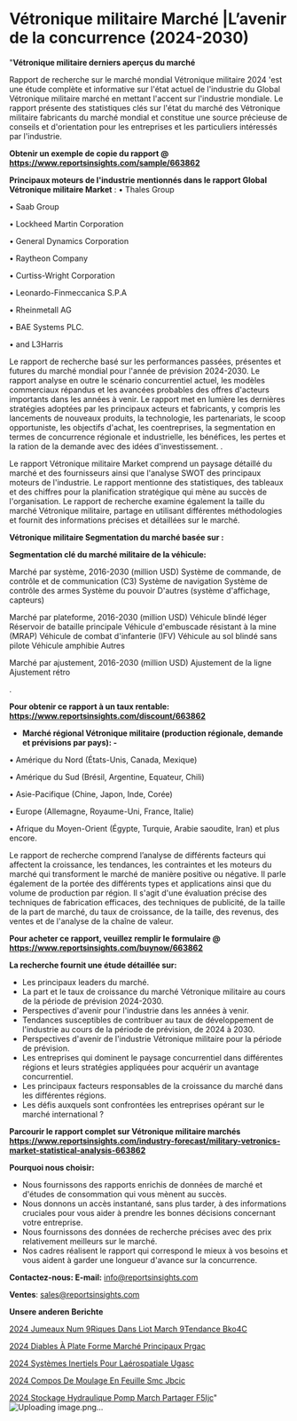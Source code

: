 # Vétronique militaire Marché |L’avenir de la concurrence (2024-2030)

"<strong>Vétronique militaire derniers aperçus du marché</strong>

Rapport de recherche sur le marché mondial Vétronique militaire 2024 'est une étude complète et informative sur l'état actuel de l'industrie du Global Vétronique militaire marché en mettant l'accent sur l'industrie mondiale. Le rapport présente des statistiques clés sur l'état du marché des Vétronique militaire fabricants du marché mondial et constitue une source précieuse de conseils et d'orientation pour les entreprises et les particuliers intéressés par l'industrie.

<strong>Obtenir un exemple de copie du rapport @ <a href=https://www.reportsinsights.com/sample/663862>https://www.reportsinsights.com/sample/663862</a></strong>

<strong>Principaux moteurs de l'industrie mentionnés dans le rapport Global Vétronique militaire Market</strong> :
• Thales Group

• Saab Group

• Lockheed Martin Corporation

• General Dynamics Corporation

• Raytheon Company

• Curtiss-Wright Corporation

• Leonardo-Finmeccanica S.P.A

• Rheinmetall AG

• BAE Systems PLC.

• and L3Harris

Le rapport de recherche basé sur les performances passées, présentes et futures du marché mondial pour l'année de prévision 2024-2030. Le rapport analyse en outre le scénario concurrentiel actuel, les modèles commerciaux répandus et les avancées probables des offres d'acteurs importants dans les années à venir. Le rapport met en lumière les dernières stratégies adoptées par les principaux acteurs et fabricants, y compris les lancements de nouveaux produits, la technologie, les partenariats, le scoop opportuniste, les objectifs d'achat, les coentreprises, la segmentation en termes de concurrence régionale et industrielle, les bénéfices, les pertes et la ration de la demande avec des idées d'investissement. .

Le rapport Vétronique militaire Market comprend un paysage détaillé du marché et des fournisseurs ainsi que l'analyse SWOT des principaux moteurs de l'industrie. Le rapport mentionne des statistiques, des tableaux et des chiffres pour la planification stratégique qui mène au succès de l'organisation. Le rapport de recherche examine également la taille du marché Vétronique militaire, partage en utilisant différentes méthodologies et fournit des informations précises et détaillées sur le marché.

<strong>Vétronique militaire Segmentation du marché basée sur :</strong>

<strong> Segmentation clé du marché militaire de la véhicule: </strong>

Marché par système, 2016-2030 (million USD)
Système de commande, de contrôle et de communication (C3)
Système de navigation
Système de contrôle des armes
Système du pouvoir
D'autres (système d'affichage, capteurs)

Marché par plateforme, 2016-2030 (million USD)
Véhicule blindé léger
Réservoir de bataille principale
Véhicule d'embuscade résistant à la mine (MRAP)
Véhicule de combat d'infanterie (IFV)
Véhicule au sol blindé sans pilote
Véhicule amphibie
Autres

Marché par ajustement, 2016-2030 (million USD)
Ajustement de la ligne
Ajustement rétro

.

<strong>Pour obtenir ce rapport à un taux rentable: <a href=https://www.reportsinsights.com/discount/663862>https://www.reportsinsights.com/discount/663862</a></strong>
<ul>
  <li><strong>Marché régional Vétronique militaire (production régionale, demande et prévisions par pays): -</strong></li>
</ul>
• Amérique du Nord (États-Unis, Canada, Mexique)

• Amérique du Sud (Brésil, Argentine, Equateur, Chili)

• Asie-Pacifique (Chine, Japon, Inde, Corée)

• Europe (Allemagne, Royaume-Uni, France, Italie)

• Afrique du Moyen-Orient (Égypte, Turquie, Arabie saoudite, Iran) et plus encore.

Le rapport de recherche comprend l’analyse de différents facteurs qui affectent la croissance, les tendances, les contraintes et les moteurs du marché qui transforment le marché de manière positive ou négative. Il parle également de la portée des différents types et applications ainsi que du volume de production par région. Il s'agit d'une évaluation précise des techniques de fabrication efficaces, des techniques de publicité, de la taille de la part de marché, du taux de croissance, de la taille, des revenus, des ventes et de l'analyse de la chaîne de valeur.

<strong>Pour acheter ce rapport, veuillez remplir le formulaire @   <a href=https://www.reportsinsights.com/buynow/663862>https://www.reportsinsights.com/buynow/663862</a></strong>

<strong>La recherche fournit une étude détaillée sur:</strong>
<ul>
  <li>Les principaux leaders du marché.</li>
  <li>La part et le taux de croissance du marché Vétronique militaire au cours de la période de prévision 2024-2030.</li>
  <li>Perspectives d'avenir pour l'industrie dans les années à venir.</li>
  <li>Tendances susceptibles de contribuer au taux de développement de l'industrie au cours de la période de prévision, de 2024 à 2030.</li>
  <li>Perspectives d'avenir de l'industrie Vétronique militaire pour la période de prévision.</li>
  <li>Les entreprises qui dominent le paysage concurrentiel dans différentes régions et leurs stratégies appliquées pour acquérir un avantage concurrentiel.</li>
  <li>Les principaux facteurs responsables de la croissance du marché dans les différentes régions.</li>
  <li>Les défis auxquels sont confrontées les entreprises opérant sur le marché international ?</li>
</ul>

<strong>Parcourir le rapport complet sur Vétronique militaire marchés <a href=https://www.reportsinsights.com/industry-forecast/military-vetronics-market-statistical-analysis-663862>https://www.reportsinsights.com/industry-forecast/military-vetronics-market-statistical-analysis-663862</a></strong>

<strong>Pourquoi nous choisir:</strong>
<ul>
  <li>Nous fournissons des rapports enrichis de données de marché et d'études de consommation qui vous mènent au succès.</li>
  <li>Nous donnons un accès instantané, sans plus tarder, à des informations cruciales pour vous aider à prendre les bonnes décisions concernant votre entreprise.</li>
  <li>Nous fournissons des données de recherche précises avec des prix relativement meilleurs sur le marché.</li>
  <li>Nos cadres réalisent le rapport qui correspond le mieux à vos besoins et vous aident à garder une longueur d'avance sur la concurrence.</li>
</ul>
<strong>Contactez-nous:
</strong><strong>E-mail:</strong> <a href=mailto:info@reportsinsights.com>info@reportsinsights.com</a>

<strong>Ventes</strong>: <a href=mailto:sales@reportsinsights.com>sales@reportsinsights.com</a>

<strong>Unsere anderen Berichte</strong>

<a href=https://www.linkedin.com/pulse/2024-jumeaux-num%C3%A9riques-dans-liot-march%C3%A9tendance-bko4c/>2024 Jumeaux Num 9Riques Dans Liot March 9Tendance Bko4C</a>

<a href=https://www.linkedin.com/pulse/2024-diables-à-plate-forme-marché-principaux-prgac/>2024 Diables À Plate Forme Marché Principaux Prgac</a>

<a href=https://www.linkedin.com/pulse/2024-systèmes-inertiels-pour-laérospatiale-ugasc/>2024 Systèmes Inertiels Pour Laérospatiale Ugasc</a>

<a href=https://www.linkedin.com/pulse/2024-compos%C3%A9-de-moulage-en-feuille-smc-jbcic/>2024 Compos De Moulage En Feuille Smc Jbcic</a>

<a href=https://www.linkedin.com/pulse/2024-stockage-hydraulique-pomp%C3%A9-march%C3%A9-partager-f5ijc/>2024 Stockage Hydraulique Pomp March Partager F5Ijc</a>"
![Uploading image.png…]()
